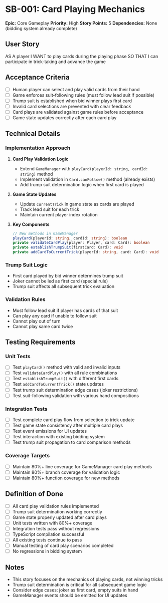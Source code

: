# SB-001: Card Playing Mechanics

**Epic:** Core Gameplay
**Priority:** High
**Story Points:** 5
**Dependencies:** None (bidding system already complete)

## User Story

AS A player
I WANT to play cards during the playing phase
SO THAT I can participate in trick-taking and advance the game

## Acceptance Criteria

- [ ] Human player can select and play valid cards from their hand
- [ ] Game enforces suit-following rules (must follow lead suit if possible)
- [ ] Trump suit is established when bid winner plays first card
- [ ] Invalid card selections are prevented with clear feedback
- [ ] Card plays are validated against game rules before acceptance
- [ ] Game state updates correctly after each card play

## Technical Details

### Implementation Approach

1. **Card Play Validation Logic**
   - Extend `GameManager` with `playCard(playerId: string, cardId: string)` method
   - Implement validation in `Card.canFollow()` method (already exists)
   - Add trump suit determination logic when first card is played

2. **Game State Updates**
   - Update `currentTrick` in game state as cards are played
   - Track lead suit for each trick
   - Maintain current player index rotation

3. **Key Components**

   ```typescript
   // New methods in GameManager
   playCard(playerId: string, cardId: string): boolean
   private validateCardPlay(player: Player, card: Card): boolean
   private establishTrumpSuit(firstCard: Card): void
   private addCardToCurrentTrick(playerId: string, card: Card): void
   ```

### Trump Suit Logic

- First card played by bid winner determines trump suit
- Joker cannot be led as first card (special rule)
- Trump suit affects all subsequent trick evaluation

### Validation Rules

- Must follow lead suit if player has cards of that suit
- Can play any card if unable to follow suit
- Cannot play out of turn
- Cannot play same card twice

## Testing Requirements

### Unit Tests

- [ ] Test `playCard()` method with valid and invalid inputs
- [ ] Test `validateCardPlay()` with all rule combinations
- [ ] Test `establishTrumpSuit()` with different first cards
- [ ] Test `addCardToCurrentTrick()` state updates
- [ ] Test trump suit determination edge cases (joker restrictions)
- [ ] Test suit-following validation with various hand compositions

### Integration Tests

- [ ] Test complete card play flow from selection to trick update
- [ ] Test game state consistency after multiple card plays
- [ ] Test event emissions for UI updates
- [ ] Test interaction with existing bidding system
- [ ] Test trump suit propagation to card comparison methods

### Coverage Targets

- [ ] Maintain 80%+ line coverage for GameManager card play methods
- [ ] Maintain 80%+ branch coverage for validation logic
- [ ] Maintain 80%+ function coverage for new methods

## Definition of Done

- [ ] All card play validation rules implemented
- [ ] Trump suit determination working correctly
- [ ] Game state properly updated after card plays
- [ ] Unit tests written with 80%+ coverage
- [ ] Integration tests pass without regressions
- [ ] TypeScript compilation successful
- [ ] All existing tests continue to pass
- [ ] Manual testing of card play scenarios completed
- [ ] No regressions in bidding system

## Notes

- This story focuses on the mechanics of playing cards, not winning tricks
- Trump suit determination is critical for all subsequent game logic
- Consider edge cases: joker as first card, empty suits in hand
- GameManager events should be emitted for UI updates
